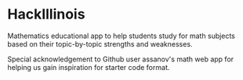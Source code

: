 HackIllinois
============

Mathematics educational app to help students study for math subjects based on their topic-by-topic strengths and weaknesses.

Special acknowledgement to Github user assanov's math web app for helping us gain inspiration for starter code format.
